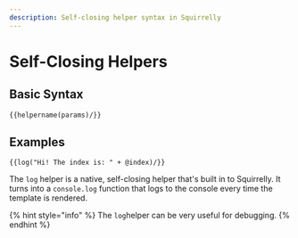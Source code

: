 ```yaml
---
description: Self-closing helper syntax in Squirrelly
---
```


# Self-Closing Helpers

## Basic Syntax

```text
{{helpername(params)/}}
```

## Examples

```text
{{log("Hi! The index is: " + @index)/}}
```

The `log` helper is a native, self-closing helper that's built in to Squirrelly. It turns into a `console.log` function that logs to the console every time the template is rendered.

{% hint style="info" %}
The `log`helper can be very useful for debugging.
{% endhint %}



